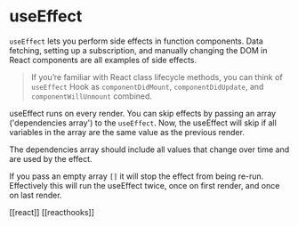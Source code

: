 # useEffect

`useEffect` lets you perform side effects in function components. Data fetching, setting up a subscription, and manually changing the DOM in React components are all examples of side effects.

>If you’re familiar with React class lifecycle methods, you can think of `useEffect` Hook as `componentDidMount`, `componentDidUpdate`, and `componentWillUnmount` combined.

useEffect runs on every render. You can skip effects by passing an array ('dependencies array') to the `useEffect`. Now, the useEffect will skip if all variables in the array are the same value as the previous render.

The dependencies array should include all values that change over time and are used by the effect.

If you pass an empty array `[]` it will stop the effect from being re-run. Effectively this will run the useEffect twice, once on first render, and once on last render.

[[react]]
[[reacthooks]]